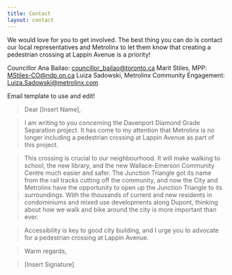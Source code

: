 ```yaml
---
title: Contact
layout: contact
---
```


We would love for you to get involved. The best thing you can do is contact our local representatives and Metrolinx to let them know that creating a pedestrian crossing at Lappin Avenue is a priority!

Councillor Ana Bailao: councillor_bailao@toronto.ca
Marit Stiles, MPP: MStiles-CO@ndp.on.ca
Luiza Sadowski, Metrolinx Community Engagement: Luiza.Sadowski@metrolinx.com 

Email template to use and edit!


>Dear [Insert Name],

>I am writing to you concerning the Davenport Diamond Grade Separation project. It has come to my attention that Metrolinx is no longer including a pedestrian crossing at Lappin Avenue as part of this project.

>This crossing is crucial to our neighbourhood. It will make walking to school, the new library, and the new Wallace-Emerson Community Centre much easier and safer. The Junction Triangle got its name from the rail tracks cutting off the community, and now the City and Metrolinx have the opportunity to open up the Junction Triangle to its surroundings. With the thousands of current and new residents in condominiums and mixed use developments along Dupont, thinking about how we walk and bike around the city is more important than ever. 

>Accessibility is key to good city building, and I urge you to advocate for a pedestrian crossing at Lappin Avenue. 

>Warm regards,

>[Insert Signature]
